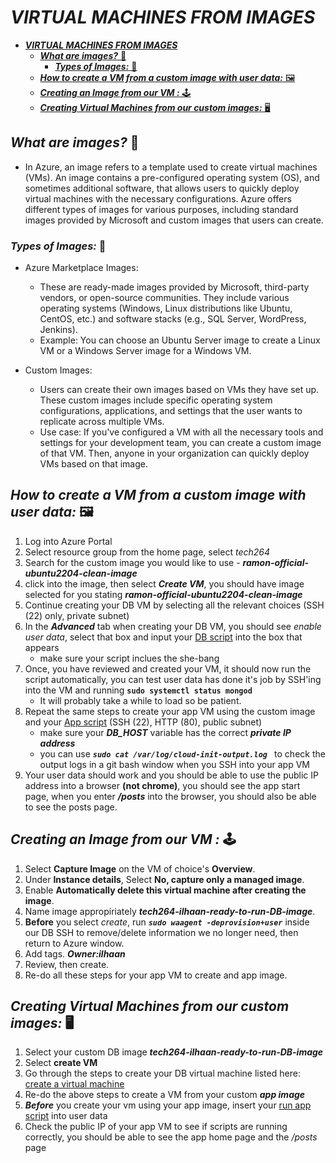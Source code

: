 # ***VIRTUAL MACHINES FROM IMAGES***
- [***VIRTUAL MACHINES FROM IMAGES***](#virtual-machines-from-images)
  - [***What are images?*** 📸](#what-are-images-)
    - [***Types of Images:*** 🎨](#types-of-images-)
  - [***How to create a VM from a custom image with user data:*** 🖼️](#how-to-create-a-vm-from-a-custom-image-with-user-data-️)
  - [***Creating an Image from our VM :*** 🕹️](#creating-an-image-from-our-vm--️)
  - [***Creating Virtual Machines from our custom images:*** 🖥️](#creating-virtual-machines-from-our-custom-images-️)

## ***What are images?*** 📸
  - In Azure, an image refers to a template used to create virtual machines (VMs). An image contains a pre-configured operating system (OS), and sometimes additional software, that allows users to quickly deploy virtual machines with the necessary configurations. Azure offers different types of images for various purposes, including standard images provided by Microsoft and custom images that users can create.
### ***Types of Images:*** 🎨
 - Azure Marketplace Images:
      - These are ready-made images provided by Microsoft, third-party vendors, or open-source communities. They include various operating systems (Windows, Linux distributions like Ubuntu, CentOS, etc.) and software stacks (e.g., SQL Server, WordPress, Jenkins).
      - Example: You can choose an Ubuntu Server image to create a Linux VM or a Windows Server image for a Windows VM.

 - Custom Images:
      - Users can create their own images based on VMs they have set up. These custom images include specific operating system configurations, applications, and settings that the user wants to replicate across multiple VMs.
      - Use case: If you've configured a VM with all the necessary tools and settings for your development team, you can create a custom image of that VM. Then, anyone in your organization can quickly deploy VMs based on that image.

## ***How to create a VM from a custom image with user data:*** 🖼️
1. Log into Azure Portal
2. Select resource group from the home page, select *tech264*
3. Search for the custom image you would like to use - ***ramon-official-ubuntu2204-clean-image***
4. click into the image, then select ***Create VM***, you should have image selected for you stating ***ramon-official-ubuntu2204-clean-image***
5. Continue creating your DB VM by selecting all the relevant choices (SSH (22) only, private subnet)
6. In the ***Advanced*** tab when creating your DB VM, you should see *enable user data*, select that box and input your [DB script](/tech264-cloud-linux/scripting/dbscript.sh) into the box that appears
   - make sure your script inclues the she-bang
7. Once, you have reviewed and created your VM, it should now run the script automatically, you can test user data has done it's job by SSH'ing into the VM and running **`sudo systemctl status mongod`**
   -   It will probably take a while to load so be patient.
8. Repeat the same steps to create your app VM using the custom image and your [App script](/tech264-cloud-linux/scripting/prov-app.sh) (SSH (22), HTTP (80), public subnet)
   - make sure your ***DB_HOST*** variable has the correct ***private IP address***
   - you can use ***`sudo cat /var/log/cloud-init-output.log
 `*** to check the output logs in a git bash window when you SSH into your app VM
9.  Your user data should work and you should be able to use the public IP address into a browser **(not chrome)**, you should see the app start page, when you enter ***/posts*** into the browser, you should also be able to see the posts page.

## ***Creating an Image from our VM :*** 🕹️

1. Select **Capture Image** on the VM of choice's **Overview**.
2. Under **Instance details**, Select **No, capture only a managed image**.
3. Enable **Automatically delete this virtual machine after creating the image**.
4. Name image appropiriately ***tech264-ilhaan-ready-to-run-DB-image***.
5. **Before** you select *create*, run ***`sudo waagent -deprovision+user`*** inside our DB SSH to remove/delete information we no longer need, then return to Azure window.
6. Add tags. ***Owner:ilhaan***
7. Review, then create.
8. Re-do all these steps for your app VM to create and app image.

## ***Creating Virtual Machines from our custom images:*** 🖥️
1. Select your custom DB image ***tech264-ilhaan-ready-to-run-DB-image***
2. Select **create VM**
3. Go through the steps to create your DB virtual machine listed here: [create a virtual machine](/tech264-cloud-linux/cloud/create_virtual_machine.md)
4. Re-do the above steps to create a VM from your custom ***app image***
5. ***Before*** you create your vm using your app image, insert your [run app script](/tech264-cloud-linux/scripting/run-app-only.sh) into user data
6. Check the public IP of your app VM to see if scripts are running correctly, you should be able to see the app home page and the */posts* page
